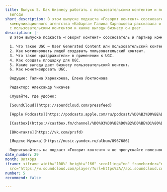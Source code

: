 ```yaml
---
title: Выпуск 5. Как бизнесу работать с пользовательским контентом и получать от него
  выгоды
short_description: В этом выпуске подкаста «Говорит контент» сооснователь и партнер
  коммуникационного агентства «Кабарга» Галина Харнахоева рассказала о том, как работать
  с пользовательским контентом и какие выгоды бизнесу он дает.
description: |-
  В этом выпуске подкаста «Говорит контент» сооснователь и партнер коммуникационного агентства «Кабарга» Галина Харнахоева рассказала о том, как работать с пользовательским контентом и какие выгоды бизнесу он дает.

  1. Что такое UGC — User Generated Content или пользовательский контент.
  2. Как мотивировать людей создавать пользовательский контент.
  3. Что такое «раздражители» в применении к UGC.
  4. Как создать площадку для UGC.
  5. Какие выгоды дает бизнесу пользовательский контент.
  6. Как монетизировать UGC.

  Ведущие: Галина Харнахоева, Елена Локтионова

  Редактор: Александр Чихачев

  Слушайте, где удобно:

  [SoundCloud](https://soundcloud.com/pressfeed)

  [Apple Podcasts](https://podcasts.apple.com/ru/podcast/%D0%B3%D0%BE%D0%B2%D0%BE%D1%80%D0%B8%D1%82-%D0%BA%D0%BE%D0%BD%D1%82%D0%B5%D0%BD%D1%82/id1482575931)

  [Castbox](https://castbox.fm/channel/%D0%93%D0%BE%D0%B2%D0%BE%D1%80%D0%B8%D1%82-%D0%BA%D0%BE%D0%BD%D1%82%D0%B5%D0%BD%D1%82-id2408884?country=ru)

  [ВКонтакте](https://vk.com/prsfd)

  [Яндекс Музыка](https://music.yandex.ru/album/8967686)

  Подписывайтесь на подкаст «Говорит контент» и не пропускайте полезное!
date_number: 29
month: Октября
iframe: <iframe width="100%" height="166" scrolling="no" frameborder="no" allow="autoplay"
  src="https://w.soundcloud.com/player/?url=https%3A//api.soundcloud.com/tracks/704035735&color=%23ff5500&auto_play=false&hide_related=false&show_comments=true&show_user=true&show_reposts=false&show_teaser=true"></iframe>
number: 5
recommend: false

---
```

